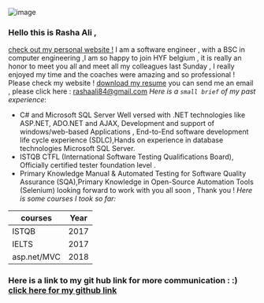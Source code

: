 ![image](https://user-images.githubusercontent.com/30797974/71813942-4bdb5f00-307b-11ea-8bc8-4ae78f0de951.png)


### Hello this is Rasha Ali ,
[check out my personal website !](./myhtmlproto.html)
          I am a software engineer , with a BSC in computer engineering ,I am so happy to join HYF belgium ,
      it is really an honor to meet you all and meet all my colleagues last Sunday , 
     I really enjoyed my time and the coaches were amazing and so professional ! Please check my website ! 
[download my resume](assets/Rasha.pdf)
you can send me an email , please click here : <rashaali84@gmail.com>
*Here is a `small brief`  of my past experience*:
*  C# and Microsoft SQL Server Well versed with .NET technologies like ASP.NET, ADO.NET and AJAX, Development and support of windows/web-based Applications , End-to-End software development life cycle experience (SDLC),Hands on experience in database technologies Microsoft SQL Server.
*  ISTQB CTFL (International Software Testing Qualifications Board), Officially certified  tester foundation level .
* 	Primary Knowledge Manual & Automated Testing for Software Quality Assurance (SQA),Primary Knowledge in Open-Source Automation Tools (Selenium)
looking forward to work with you all soon , Thank you !
*Here is some courses I took so far:*


| courses        | Year           | 
| ------------- |:-------------:| 
| ISTQB      | 2017 |
| IELTS    | 2017     |  
| asp.net/MVC |  2018  | 

### Here is a link to **my git hub link** for more communication : :) [click here for my github link](https://github.com/Rashaali84) 


